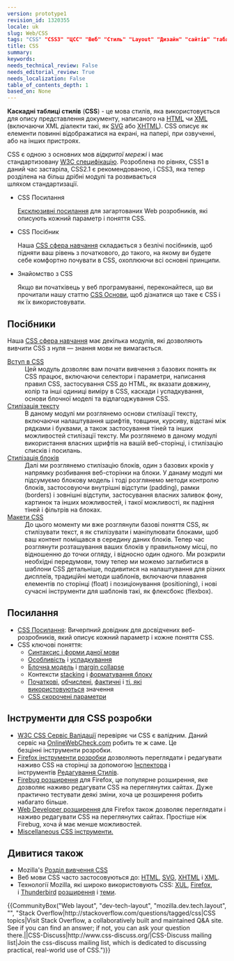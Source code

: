 ```yaml
---
version: prototype1
revision_id: 1320355
locale: uk
slug: Web/CSS
tags: "CSS" "CSS3" "ЦСС" "Веб" "Стиль" "Layout" "Дизайн" "сайтів" "таблиця" "Reference" "каскадна" "сторінок" "оформлення"
title: CSS
summary: 
keywords: 
needs_technical_review: False
needs_editorial_review: True
needs_localization: False
table_of_contents_depth: 1
based_on: None
---
```

<p><span class="seoSummary"><strong>Каскадні таблиці стилів</strong>&nbsp;(<strong>CSS</strong>) - це мова стилів, яка використовується для опису представлення документу, написаного на&nbsp;<a href="/uk/docs/Web/HTML" title="HyperText Markup Language">HTML</a></span> чи&nbsp;<a href="/uk/docs/XML">XML</a> (включаючи XML&nbsp;діалекти такі, як&nbsp;<a href="/uk/docs/SVG">SVG</a>&nbsp;або&nbsp;<a href="/uk/docs/XHTML">XHTML</a>). CSS описує як елементи повинні відображатися на екрані, на папері, при озвученні, або на інших пристроях.</p>

<p>CSS є одною з основних мов&nbsp;<em>відкритої мережі</em> і має стандартизовану&nbsp;<a class="external" href="http://w3.org/Style/CSS/#specs">W3C специфікацію</a>. Розроблена по рівнях, CSS1 в даний час застаріла, CSS2.1 є рекомендованою, і CSS3, яка тепер розділена на більш дрібні модулі та розвивається шляхом&nbsp;стандартизації.</p>

<section id="sect1">
<ul class="card-grid">
 <li><span>CSS Посилання</span>

  <p><a href="/uk/docs/Web/CSS/Reference">Ексклюзивні посилання</a>&nbsp;для загартованих Web розробників, які описують кожний параметр і поняття CSS.</p>
 </li>
 <li><span>CSS Посібник</span>
  <p>Наша&nbsp;<a href="https://developer.mozilla.org/en-US/docs/Learn/CSS">CSS сфера навчання</a>&nbsp;складається з безлічі посібників, щоб підняти ваш рівень з початкового, до такого, на якому ви будете себе комфортно почувати в CSS, охоплюючи всі основні принципи.</p>
 </li>
 <li><span>Знайомство з&nbsp;CSS</span>
  <p>Якщо ви початківець у веб програмуванні, переконайтеся, що ви прочитали нашу статтю <a href="https://developer.mozilla.org/en-US/docs/Learn/Getting_started_with_the_web/CSS_basics">CSS Основи</a>, щоб дізнатися що таке є CSS і як їх використовувати.</p>
 </li>
</ul>

<div class="row topicpage-table">
<div class="section">
<h2 id="Посібники">Посібники</h2>

<p>Наша&nbsp;<a href="https://developer.mozilla.org/en-US/docs/Learn/CSS">CSS сфера навчання</a>&nbsp;має декілька модулів, які дозволяють вивчити CSS з нуля — знання мови не вимагається.</p>

<dl>
 <dt><a href="https://developer.mozilla.org/en-US/docs/Learn/CSS/Introduction_to_CSS">Вступ в CSS</a></dt>
 <dd>Цей модуль дозволяє вам почати вивчення з базових понять як CSS працює, включаючи селектори і параметри, написання правил CSS, застосування CSS до&nbsp;HTML, як вказати довжину, колір та інші одиниці виміру в CSS, каскади і успадкування, основи блочної моделі та відлагоджування CSS.</dd>
 <dt><a href="https://developer.mozilla.org/en-US/docs/Learn/CSS/Styling_text">Стилізація тексту</a></dt>
 <dd>В даному модулі ми розглянемо основи стилізації тексту, включаючи налаштування шрифтів, товщини, курсиву, відстані між рядками і буквами, а також застосування тіней та інших можливостей стилізації тексту. Ми розглянемо в даному&nbsp;модулі використання власних шрифтів на вашій веб-сторінці, і стилізацію списків і посилань.</dd>
 <dt><a href="https://developer.mozilla.org/en-US/docs/Learn/CSS/Styling_boxes">Стилізація блоків</a></dt>
 <dd>Далі ми розглянемо стилізацію блоків, один з базових кроків у напрямку розбивання веб-сторінки на блоки. У данаму модулі ми підсумуємо блокову модель і тоді розглянемо методи контролю блоків, застосовуючи внутрішні відступи (padding), рамки (borders) і зовнішні відступи, застосування власних заливок фону, картинок та інших можливостей, і такої можливості, як падіння тіней і фільтрів на блоках.</dd>
 <dt><a href="https://developer.mozilla.org/en-US/docs/Learn/CSS/CSS_layout">Макети CSS</a></dt>
 <dd>До цього моменту ми вже розглянули базові поняття CSS, як стилізувати текст, я як стилізувати і маніпулювати блоками, щоб ваш контент поміщався в середину даних блоків. Тепер час розглянути розташування ваших блоків у правильному місці, по відношенню до точки огляду, і відносно один одного. Ми розкрили необхідні передумови, тому тепер ми можемо заглибитися в шаблони CSS детальніше, подивитися на налаштування для різних дисплеїв, традиційні методи шаблонів, включаючи плавання елементів по сторінці (float) і позиціонування (positioning), і нові сучасні інструменти для шаблонів такі, як флексбокс (flexbox).</dd>
</dl>
</div>

<div class="section">
<h2 id="Посилання">Посилання</h2>

<ul>
 <li><a href="https://developer.mozilla.org/en-US/docs/Web/CSS/Reference">CSS Посилання</a>: Вичерпний довідник для досвідчених веб-розробників, який описує кожний параметр і кожне поняття CSS.</li>
 <li>CSS ключові поняття:
  <ul>
   <li><a href="https://developer.mozilla.org/en-US/docs/CSS/Syntax">Синтаксис і форми даної мови</a></li>
   <li><a href="https://developer.mozilla.org/en-US/docs/CSS/Specificity">Особливість</a>&nbsp;і <a href="https://developer.mozilla.org/en-US/docs/CSS/inheritance">успадкування</a></li>
   <li><a href="https://developer.mozilla.org/en-US/docs/CSS/box_model">Блочна модель</a> і&nbsp;<a href="https://developer.mozilla.org/en-US/docs/CSS/margin_collapsing">margin collapse</a></li>
   <li>Контексти&nbsp;<a href="https://developer.mozilla.org/en-US/docs/CSS/Understanding_z-index/The_stacking_context" title="The stacking context">stacking</a>&nbsp;і&nbsp;<a href="https://developer.mozilla.org/en-US/docs/CSS/block_formatting_context" title="block formatting context">форматування блоку</a></li>
   <li><a href="https://developer.mozilla.org/en-US/docs/CSS/initial_value">Початкові</a>,&nbsp;<a href="https://developer.mozilla.org/en-US/docs/CSS/computed_value">обчислені</a>,&nbsp;<a href="https://developer.mozilla.org/en-US/docs/CSS/actual_value">фактичні</a>&nbsp;і <a href="https://developer.mozilla.org/en-US/docs/CSS/used_value">ті, які використовуються</a>&nbsp;значення</li>
   <li><a href="https://developer.mozilla.org/en-US/docs/CSS/Shorthand_properties">CSS скорочені параметри</a></li>
  </ul>
 </li>
</ul>

<h2 id="Інструменти_для_CSS_розробки">Інструменти для CSS розробки</h2>

<ul>
 <li><a href="http://jigsaw.w3.org/css-validator/">W3C CSS Сервіс Валідації</a>&nbsp;перевіряє чи CSS є валідним. Даний сервіс на <a href="http://www.onlinewebcheck.com/">OnlineWebCheck.com</a>&nbsp;робить те ж саме. Це безцінні&nbsp;інструменти розробки.</li>
 <li><a href="https://developer.mozilla.org/en-US/docs/Tools">Firefox інструменти розробки</a>&nbsp;дозволяють переглядати і редагувати наживо CSS на сторінці за допомогою&nbsp;<a href="https://developer.mozilla.org/en-US/docs/Tools/Page_Inspector">Iнспектора</a>&nbsp;і інструментів&nbsp;<a href="https://developer.mozilla.org/en-US/docs/Tools/Style_Editor">Редагування Стилів</a>.</li>
 <li><a href="https://addons.mozilla.org/en-US/firefox/addon/1843">Firebug розширення</a>&nbsp;для Firefox, це популярне розширення, яке дозволяє наживо редагувати CSS на переглянутих сайтах. Дуже практично тестувати деякі зміни, хоча це розширення робить набагато більше.</li>
 <li><a href="https://addons.mozilla.org/en-US/firefox/addon/60">Web Developer розширення</a>&nbsp;для Firefox також дозволяє переглядати і наживо редагувати CSS на переглянутих сайтах. Простіше ніж Firebug, хоча й має менше можливостей.</li>
 <li><a href="https://developer.mozilla.org/en-US/docs/Web/CSS/Tools">Miscellaneous CSS інструменти.</a></li>
</ul>
</div>
</div>
</section>

<h2 id="Дивитися_також">Дивитися також</h2>

<ul>
 <li>Mozilla's <a href="/uk/Learn/CSS">Розділ вивчення CSS</a></li>
 <li>Веб мови CSS часто застосовуються до: <a href="/uk/docs/HTML">HTML</a>, <a href="/uk/docs/SVG">SVG</a>, <a href="/uk/docs/XHTML">XHTML</a> і <a href="/uk/docs/XML">XML</a>.</li>
 <li>Технології Mozilla, які широко використовують CSS: <a href="/uk/docs/Mozilla/Tech/XUL">XUL</a>, <a href="/uk/Firefox">Firefox</a>, і&nbsp;<a href="/uk/docs/Mozilla/Thunderbird">Thunderbird</a> <a href="/uk/docs/Extensions">розширення</a>&nbsp;і&nbsp;<a href="/uk/Add-ons/Themes">теми</a>.</li>
</ul>

<p>{{CommunityBox("Web layout", "dev-tech-layout", "mozilla.dev.tech.layout", "", "Stack Overflow|http://stackoverflow.com/questions/tagged/css|CSS topics|Visit Stack Overflow, a collaboratively built and maintained Q&amp;A site. See if you can find an answer; if not, you can ask your question there.||CSS-Discuss|http://www.css-discuss.org/|CSS-Discuss mailing list|Join the css-discuss mailing list, which is dedicated to discussing practical, real-world use of CSS.")}}</p>

